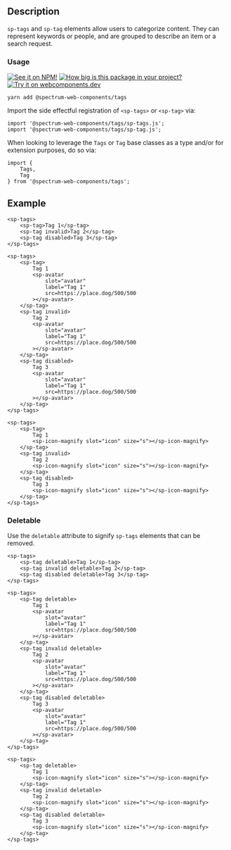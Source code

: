 ## Description

`sp-tags` and `sp-tag` elements allow users to categorize content. They can represent keywords or people, and are grouped to describe an item or a search request.

### Usage

[![See it on NPM!](https://img.shields.io/npm/v/@spectrum-web-components/tags?style=for-the-badge)](https://www.npmjs.com/package/@spectrum-web-components/tags)
[![How big is this package in your project?](https://img.shields.io/bundlephobia/minzip/@spectrum-web-components/tags?style=for-the-badge)](https://bundlephobia.com/result?p=@spectrum-web-components/tags)
[![Try it on webcomponents.dev](https://img.shields.io/badge/Try%20it%20on-webcomponents.dev-green?style=for-the-badge)](https://webcomponents.dev/edit/collection/fO75441E1Q5ZlI0e9pgq/416WQzw187aA7udkjT8a/src/index.ts)

```
yarn add @spectrum-web-components/tags
```

Import the side effectful registration of `<sp-tags>` or `<sp-tag>` via:

```
import '@spectrum-web-components/tags/sp-tags.js';
import '@spectrum-web-components/tags/sp-tag.js';
```

When looking to leverage the `Tags` or `Tag` base classes as a type and/or for extension purposes, do so via:

```
import {
    Tags,
    Tag
} from '@spectrum-web-components/tags';
```

## Example

```html-live
<sp-tags>
    <sp-tag>Tag 1</sp-tag>
    <sp-tag invalid>Tag 2</sp-tag>
    <sp-tag disabled>Tag 3</sp-tag>
</sp-tags>
```

```html-live
<sp-tags>
    <sp-tag>
        Tag 1
        <sp-avatar
            slot="avatar"
            label="Tag 1"
            src=https://place.dog/500/500
        ></sp-avatar>
    </sp-tag>
    <sp-tag invalid>
        Tag 2
        <sp-avatar
            slot="avatar"
            label="Tag 1"
            src=https://place.dog/500/500
        ></sp-avatar>
    </sp-tag>
    <sp-tag disabled>
        Tag 3
        <sp-avatar
            slot="avatar"
            label="Tag 1"
            src=https://place.dog/500/500
        ></sp-avatar>
    </sp-tag>
</sp-tags>
```

```html-live
<sp-tags>
    <sp-tag>
        Tag 1
        <sp-icon-magnify slot="icon" size="s"></sp-icon-magnify>
    </sp-tag>
    <sp-tag invalid>
        Tag 2
        <sp-icon-magnify slot="icon" size="s"></sp-icon-magnify>
    </sp-tag>
    <sp-tag disabled>
        Tag 3
        <sp-icon-magnify slot="icon" size="s"></sp-icon-magnify>
    </sp-tag>
</sp-tags>
```

### Deletable

Use the `deletable` attribute to signify `sp-tags` elements that can be removed.

```html-live
<sp-tags>
    <sp-tag deletable>Tag 1</sp-tag>
    <sp-tag invalid deletable>Tag 2</sp-tag>
    <sp-tag disabled deletable>Tag 3</sp-tag>
</sp-tags>
```

```html-live
<sp-tags>
    <sp-tag deletable>
        Tag 1
        <sp-avatar
            slot="avatar"
            label="Tag 1"
            src=https://place.dog/500/500
        ></sp-avatar>
    </sp-tag>
    <sp-tag invalid deletable>
        Tag 2
        <sp-avatar
            slot="avatar"
            label="Tag 1"
            src=https://place.dog/500/500
        ></sp-avatar>
    </sp-tag>
    <sp-tag disabled deletable>
        Tag 3
        <sp-avatar
            slot="avatar"
            label="Tag 1"
            src=https://place.dog/500/500
        ></sp-avatar>
    </sp-tag>
</sp-tags>
```

```html-live
<sp-tags>
    <sp-tag deletable>
        Tag 1
        <sp-icon-magnify slot="icon" size="s"></sp-icon-magnify>
    </sp-tag>
    <sp-tag invalid deletable>
        Tag 2
        <sp-icon-magnify slot="icon" size="s"></sp-icon-magnify>
    </sp-tag>
    <sp-tag disabled deletable>
        Tag 3
        <sp-icon-magnify slot="icon" size="s"></sp-icon-magnify>
    </sp-tag>
</sp-tags>
```
